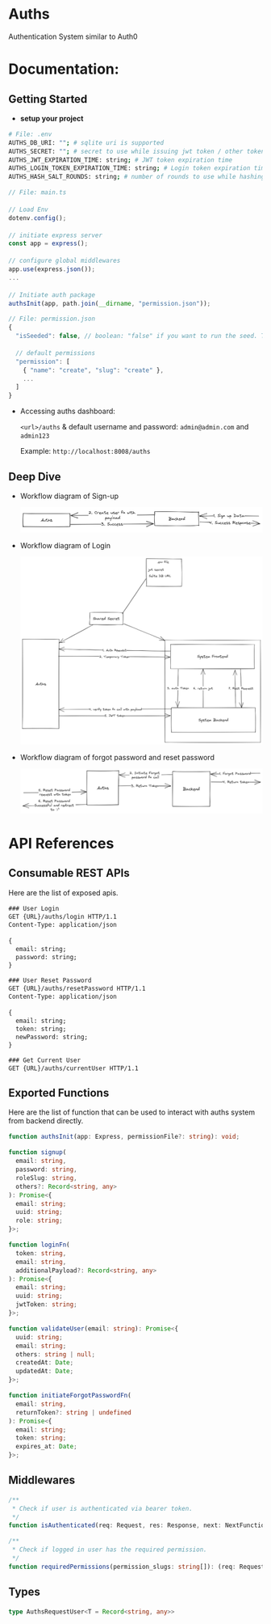 # Auths

Authentication System similar to Auth0

# Documentation:

## Getting Started

- **setup your project**

```sh
# File: .env
AUTHS_DB_URI: ""; # sqlite uri is supported
AUTHS_SECRET: ""; # secret to use while issuing jwt token / other token
AUTHS_JWT_EXPIRATION_TIME: string; # JWT token expiration time
AUTHS_LOGIN_TOKEN_EXPIRATION_TIME: string; # Login token expiration time
AUTHS_HASH_SALT_ROUNDS: string; # number of rounds to use while hashing password
```

```ts
// File: main.ts

// Load Env
dotenv.config();

// initiate express server
const app = express();

// configure global middlewares
app.use(express.json());
...

// Initiate auth package
authsInit(app, path.join(__dirname, "permission.json"));
```

```ts
// File: permission.json
{
  "isSeeded": false, // boolean: "false" if you want to run the seed. This value will be automaticaly set to "true" after the first seed

  // default permissions
  "permission": [
    { "name": "create", "slug": "create" },
    ...
  ]
}
```

- Accessing auths dashboard:

  `<url>/auths` & default username and password: `admin@admin.com` and `admin123`

  Example: `http://localhost:8008/auths`

## Deep Dive

- Workflow diagram of Sign-up

  ![Sign Up Diagram](/workflow/Auths%20Signup%20Flow.png)

- Workflow diagram of Login

  ![login Diagram](/workflow/Auths%20Login%20Flow.png)

- Workflow diagram of forgot password and reset password

  ![Forgot Password](/workflow/Auths%20Forgot%20password%20and%20Reset%20Password.png)

# API References

## Consumable REST APIs

Here are the list of exposed apis.

```
### User Login
GET {URL}/auths/login HTTP/1.1
Content-Type: application/json

{
  email: string;
  password: string;
}
```

```
### User Reset Password
GET {URL}/auths/resetPassword HTTP/1.1
Content-Type: application/json

{
  email: string;
  token: string;
  newPassword: string;
}
```

```
### Get Current User
GET {URL}/auths/currentUser HTTP/1.1
```

## Exported Functions

Here are the list of function that can be used to interact with auths system from backend directly.

```ts
function authsInit(app: Express, permissionFile?: string): void;
```

```ts
function signup(
  email: string,
  password: string,
  roleSlug: string,
  others?: Record<string, any>
): Promise<{
  email: string;
  uuid: string;
  role: string;
}>;
```

```ts
function loginFn(
  token: string,
  email: string,
  additionalPayload?: Record<string, any>
): Promise<{
  email: string;
  uuid: string;
  jwtToken: string;
}>;
```

```ts
function validateUser(email: string): Promise<{
  uuid: string;
  email: string;
  others: string | null;
  createdAt: Date;
  updatedAt: Date;
}>;
```

```ts
function initiateForgotPasswordFn(
  email: string,
  returnToken?: string | undefined
): Promise<{
  email: string;
  token: string;
  expires_at: Date;
}>;
```

## Middlewares

```ts
/**
 * Check if user is authenticated via bearer token.
 */
function isAuthenticated(req: Request, res: Response, next: NextFunction): void;
```

```ts
/**
 * Check if logged in user has the required permission.
 */
function requiredPermissions(permission_slugs: string[]): (req: Request, res: Response, next: NextFunction) => void;
```

## Types

```ts
type AuthsRequestUser<T = Record<string, any>>
```
